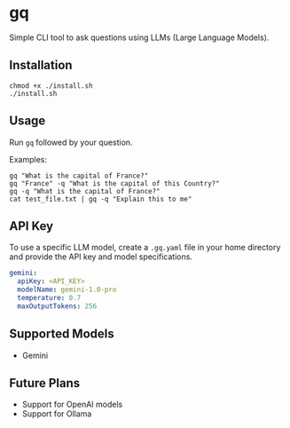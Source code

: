 # gq

Simple CLI tool to ask questions using LLMs (Large Language Models).

## Installation

```
chmod +x ./install.sh
./install.sh
```

## Usage

Run `gq` followed by your question.

Examples:

```
gq "What is the capital of France?"
gq "France" -q "What is the capital of this Country?"
gq -q "What is the capital of France?"
cat test_file.txt | gq -q "Explain this to me" 
```

## API Key

To use a specific LLM model, create a `.gq.yaml` file in your home directory and provide the API key and model specifications.

```yaml
gemini:
  apiKey: <API_KEY>
  modelName: gemini-1.0-pro
  temperature: 0.7
  maxOutputTokens: 256
```

## Supported Models

- Gemini

## Future Plans

- Support for OpenAI models
- Support for Ollama
